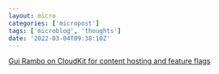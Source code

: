 ```yaml
---
layout: micro
categories: ['micropost']
tags: ['microblog', 'thoughts']
date: '2022-03-04T09:38:10Z'
---
```

[Gui Rambo on CloudKit for content hosting and feature flags](https://rambo.codes/posts/2021-12-06-using-cloudkit-for-content-hosting-and-feature-flags)

